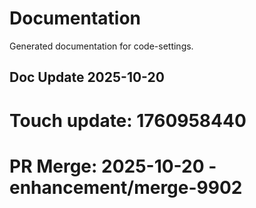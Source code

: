 # Documentation

Generated documentation for code-settings.

## Doc Update 2025-10-20

# Touch update: 1760958440

# PR Merge: 2025-10-20 - enhancement/merge-9902
